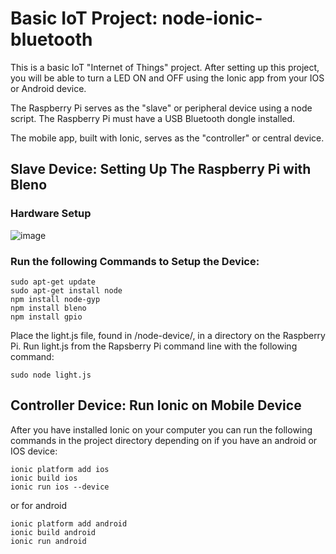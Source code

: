 # Basic IoT Project: node-ionic-bluetooth
This is a basic IoT "Internet of Things" project. After setting up this project, you will be able to turn a LED ON and OFF using the Ionic app from your IOS or Android device.

The Raspberry Pi serves as the "slave" or peripheral device using a node script. The Raspberry Pi must have a USB Bluetooth dongle installed.

The mobile app, built with Ionic, serves as the "controller" or central device.

## Slave Device: Setting Up The Raspberry Pi with Bleno

### Hardware Setup
![image](https://github.com/jdj333/node-ionic-bluetooth/blob/master/schema.jpg?raw=true})

### Run the following Commands to Setup the Device:

```
sudo apt-get update
sudo apt-get install node
npm install node-gyp
npm install bleno
npm install gpio
```

Place the light.js file, found in /node-device/, in a directory on the Raspberry Pi.
Run light.js from the Rapsberry Pi command line with the following command:

```
sudo node light.js
```

## Controller Device: Run Ionic on Mobile Device
After you have installed Ionic on your computer you can run the following commands in the project directory depending on if you have an android or IOS device:

```
ionic platform add ios
ionic build ios
ionic run ios --device
```

or for android

```
ionic platform add android
ionic build android
ionic run android
```
